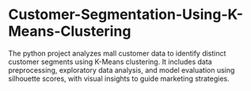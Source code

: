 # Customer-Segmentation-Using-K-Means-Clustering
The python project analyzes mall customer data to identify distinct customer segments using K-Means clustering. It includes data preprocessing, exploratory data analysis, and model evaluation using silhouette scores, with visual insights to guide marketing strategies.

